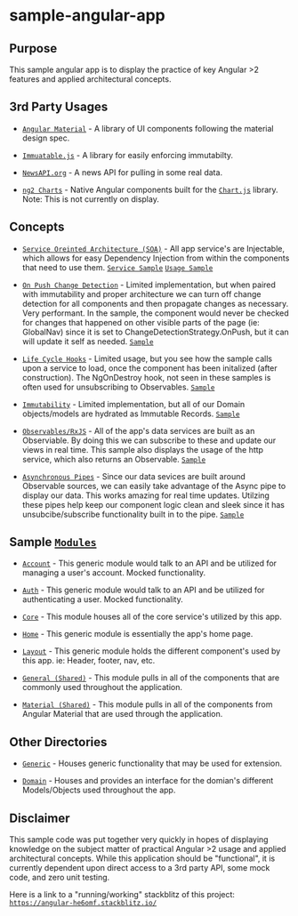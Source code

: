 # sample-angular-app

## Purpose

This sample angular app is to display the practice of key Angular >2 features and applied architectural concepts.

## 3rd Party Usages

* [```Angular Material```](https://material.angular.io/) - A library of UI components following the material design spec.

* [```Immuatable.js```](https://facebook.github.io/immutable-js/) - A library for easily enforcing immutabilty.

* [```NewsAPI.org```](https://newsapi.org/) - A news API for pulling in some real data.

* [```ng2 Charts```](https://github.com/valor-software/ng2-charts) - Native Angular components built for the [```Chart.js```](https://www.chartjs.org/) library. Note: This is not currently on display.

## Concepts

* [```Service Oreinted Architecture (SOA)```](https://en.wikipedia.org/wiki/Service-oriented_architecture) - All app service's are Injectable, which allows for easy Dependency Injection from within the components that need to use them. [```Service Sample```](https://github.com/priskz/sample-angular-app/blob/master/app/angular/web/src/app/core/service/news.ts) [```Usage Sample```](https://github.com/priskz/sample-angular-app/blob/master/app/angular/web/src/app/home/home.component.ts)

* [```On Push Change Detection```](https://angular.io/api/core/ChangeDetectionStrategy) - Limited implementation, but when paired with immutability and proper architecture we can turn off change detection for all components and then propagate changes as necessary. Very performant. In the sample, the component would never be checked for changes that happened on other visible parts of the page (ie: GlobalNav) since it is set to ChangeDetectionStrategy.OnPush, but it can will update it self as needed. [```Sample```](https://github.com/priskz/sample-angular-app/blob/master/app/angular/web/src/app/account/details.component.ts) 

* [```Life Cycle Hooks```](https://angular.io/guide/lifecycle-hooks) - Limited usage, but you see how the sample calls upon a service to load, once the component has been initalized (after construction). The NgOnDestroy hook, not seen in these samples is often used for unsubscribing to Observables. [```Sample```](https://github.com/priskz/sample-angular-app/blob/master/app/angular/web/src/app/home/home.component.ts)

* [```Immutability```](https://en.wikipedia.org/wiki/Immutable_object) - Limited implementation, but all of our Domain objects/models are hydrated as Immutable Records. [```Sample```](https://github.com/priskz/sample-angular-app/blob/master/app/angular/web/src/app/domain/news.ts) 

* [```Observables/RxJS```](https://angular.io/guide/observables) - All of the app's data services are built as an Observiable. By doing this we can subscribe to these and update our views in real time. This sample also displays the usage of the http service, which also returns an Observable. [```Sample```](https://github.com/priskz/sample-angular-app/blob/master/app/angular/web/src/app/core/service/news.ts) 

* [```Asynchronous Pipes```](https://angular.io/guide/pipes#pure-and-impure-pipes) - Since our data sevices are built around Observable sources, we can easily take advantage of the Async pipe to display our data. This works amazing for real time updates. Utilzing these pipes help keep our component logic clean and sleek since it has unsubcibe/subscribe functionality built in to the pipe. [```Sample```](https://github.com/priskz/sample-angular-app/blob/master/app/angular/web/src/app/home/home.component.html) 

## Sample [```Modules```](https://angular.io/guide/ngmodules)

* [```Account```](https://github.com/priskz/sample-angular-app/tree/master/app/angular/web/src/app/account) - This generic module would talk to an API and be utilized for managing a user's account. Mocked functionality.

* [```Auth```](https://github.com/priskz/sample-angular-app/tree/master/app/angular/web/src/app/auth) - This generic module would talk to an API and be utilized for authenticating a user. Mocked functionality.

* [```Core```](https://github.com/priskz/sample-angular-app/tree/master/app/angular/web/src/app/core) - This module houses all of the core service's utilized by this app.

* [```Home```](https://github.com/priskz/sample-angular-app/tree/master/app/angular/web/src/app/home) - This generic module is essentially the app's home page.

* [```Layout```](https://github.com/priskz/sample-angular-app/tree/master/app/angular/web/src/app/layout) - This generic module holds the different component's used by this app. ie: Header, footer, nav, etc.

* [```General (Shared)```](https://github.com/priskz/sample-angular-app/tree/master/app/angular/web/src/app/shared) - This module pulls in all of the components that are commonly used throughout the application.

* [```Material (Shared)```](https://github.com/priskz/sample-angular-app/tree/master/app/angular/web/src/app/shared) - This module pulls in all of the components from Angular Material that are used through the application.

## Other Directories

* [```Generic```](https://github.com/priskz/sample-angular-app/tree/master/app/angular/web/src/app/generic) - Houses generic functionality that may be used for extension.

* [```Domain```](https://github.com/priskz/sample-angular-app/tree/master/app/angular/web/src/app/domain) - Houses and provides an interface for the domian's different Models/Objects used throughout the app.

## Disclaimer

This sample code was put together very quickly in hopes of displaying knowledge on the subject matter of practical Angular >2 usage and applied architectural concepts. While this application should be "functional", it is currently dependent upon direct access to a 3rd party API, some mock code, and zero unit testing. 

Here is a link to a "running/working" stackblitz of this project: [```https://angular-he6omf.stackblitz.io/```](https://angular-he6omf.stackblitz.io/)